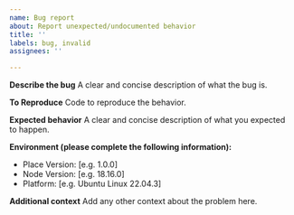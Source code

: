 ```yaml
---
name: Bug report
about: Report unexpected/undocumented behavior
title: ''
labels: bug, invalid
assignees: ''

---
```


**Describe the bug**
A clear and concise description of what the bug is.

**To Reproduce**
Code to reproduce the behavior.

**Expected behavior**
A clear and concise description of what you expected to happen.

**Environment (please complete the following information):**
 - Place Version: [e.g. 1.0.0]
 - Node Version: [e.g. 18.16.0]
 - Platform: [e.g. Ubuntu Linux 22.04.3]

**Additional context**
Add any other context about the problem here.
